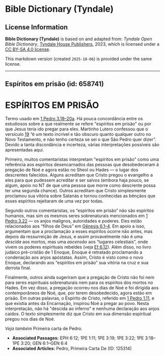 # Bible Dictionary (Tyndale)

## License Information

**Bible Dictionary (Tyndale)** is based on and adapted from: _Tyndale Open Bible Dictionary_, [Tyndale House Publishers](https://tyndaleopenresources.com/), 2023, which is licensed under a [CC BY-SA 4.0 license](https://creativecommons.org/licenses/by-sa/4.0/legalcode.en).

This markdown version (created `2025-10-06`) is provided under the same license.



--------------------------------

## Espíritos em prisão (id: 658741)

ESPÍRITOS EM PRISÃO
===================

Termo usado em [1 Pedro 3\.18–20a](https://ref.ly/1Pet3:18-1Pet3:20). Há pouca concordância entre os estudiosos sobre a que realmente se refere "espíritos em prisão" ou por que Jesus teria ido pregar para eles. Martinho Lutero confessou que o versículo [19](https://ref.ly/1Pet3:19) “é um texto incrível e tão obscuro quanto qualquer outro no Novo Testamento, e não tenho certeza se sei o que São Pedro quer dizer”. Devido a tanta discordância e incerteza, várias interpretações possíveis são apresentadas aqui.

Primeiro, muitos comentaristas interpretam "espíritos em prisão" como uma referência aos espíritos desencarnados das pessoas que desobedeceram à pregação de Noé e agora estão no Sheol ou Hades — o lugar dos descrentes falecidos. Alguns acreditam que Cristo pregou o evangelho a eles para que pudessem acreditar e ser salvos (embora haja pouco, se algum, apoio no NT de que uma pessoa que morre como descrente possa ter uma segunda chance). Outros acreditam que Cristo simplesmente proclamou sua vitória sobre Satanás e tornou conhecidas as bênçãos que esses espíritos rejeitaram de uma vez por todas.

Segundo outros comentaristas, os “espíritos em prisão” não são espíritos humanos, mas sim os mesmos seres sobrenaturais mencionados em [1 Pedro 3\.22](https://ref.ly/1Pet3:22) — os anjos malignos, autoridades e poderes. Eles estão relacionados aos “filhos de Deus” em [Gênesis 6\.1–4](https://ref.ly/Gen6:1-Gen6:4). Em apoio a isso, argumentam que a proclamação a esses espíritos ocorre não antes, mas depois da ressurreição de Jesus, e assim provavelmente não é uma *descida* aos mortos, mas uma *ascensão* aos “lugares celestiais”, onde vivem os poderes espirituais rebeldes (veja [Ef 6\.12](https://ref.ly/Eph6:12)). Além disso, no livro judaico pré\-cristão de 1 Enoque, Enoque é retratado proclamando a condenação aos anjos apóstatas. Assim, Cristo é visto como o novo Enoque, declarando aos “espíritos em prisão” sua vitória na cruz e sua derrota final.

Finalmente, outros ainda sugeriram que a pregação de Cristo não foi nem para seres espirituais sobrenaturais nem para os espíritos dos mortos no Hades. Em vez disso, a pregação ocorreu nos dias de Noé e foi dirigida aos contemporâneos de Noé, que, por terem desobedecido, agora estão em prisão. Em outras palavras, o Espírito de Cristo, referido em [1 Pedro 1\.11](https://ref.ly/1Pet1:11), e que existia antes da Encarnação, inspirou Noé a pregar ao povo. Nesta interpretação, não há "descida ao inferno" e nenhuma declaração aos anjos caídos. O texto simplesmente diz que Cristo em sua dimensão espiritual pregou nos dias de Noé.

*Veja também* Primeira carta de Pedro.

* **Associated Passages:** EPH 6:12; 1PE 1:11; 1PE 3:19; 1PE 3:22; 1PE 3:18–1PE 3:20; GEN 6:1–GEN 6:4
* **Associated Articles:** Pedro, Primeira Carta De (ID: 125314)

